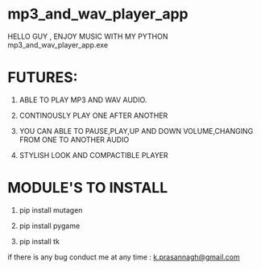 # mp3_and_wav_player_app

 HELLO GUY ,
    ENJOY MUSIC WITH MY PYTHON mp3_and_wav_player_app.exe 
 
# FUTURES:

 1) ABLE TO PLAY MP3 AND WAV AUDIO.

 2) CONTINOUSLY PLAY ONE AFTER ANOTHER

 3) YOU CAN ABLE TO PAUSE,PLAY,UP AND DOWN VOLUME,CHANGING FROM ONE TO ANOTHER AUDIO

 4) STYLISH LOOK AND COMPACTIBLE PLAYER

# MODULE'S TO INSTALL

 1) pip install mutagen
 
 2) pip install pygame
 
 3) pip install tk

if there is any bug conduct me at any time : k.prasannagh@gmail.com
